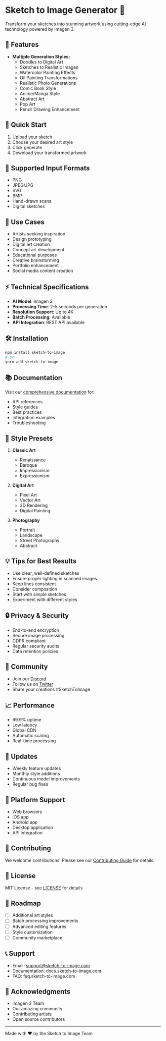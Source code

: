 
# Sketch to Image Generator 🎨

Transform your sketches into stunning artwork using cutting-edge AI technology powered by Imagen 3.

## 🌟 Features

- **Multiple Generation Styles:**
  - Doodles to Digital Art
  - Sketches to Realistic Images
  - Watercolor Painting Effects
  - Oil Painting Transformations
  - Realistic Photo Generations
  - Comic Book Style
  - Anime/Manga Style
  - Abstract Art
  - Pop Art
  - Pencil Drawing Enhancement

## 🚀 Quick Start

1. Upload your sketch
2. Choose your desired art style
3. Click generate
4. Download your transformed artwork

## 💫 Supported Input Formats

- PNG
- JPEG/JPG
- SVG
- BMP
- Hand-drawn scans
- Digital sketches

## 🎯 Use Cases

- Artists seeking inspiration
- Design prototyping
- Digital art creation
- Concept art development
- Educational purposes
- Creative brainstorming
- Portfolio enhancement
- Social media content creation

## ⚡ Technical Specifications

- **AI Model**: Imagen 3
- **Processing Time**: 2-5 seconds per generation
- **Resolution Support**: Up to 4K
- **Batch Processing**: Available
- **API Integration**: REST API available

## 🛠️ Installation

```bash
npm install sketch-to-image
# or
yarn add sketch-to-image
```

## 📚 Documentation

Visit our [comprehensive documentation](https://docs.sketch-to-image.com) for:
- API references
- Style guides
- Best practices
- Integration examples
- Troubleshooting

## 🎨 Style Presets

1. **Classic Art**
   - Renaissance
   - Baroque
   - Impressionism
   - Expressionism

2. **Digital Art**
   - Pixel Art
   - Vector Art
   - 3D Rendering
   - Digital Painting

3. **Photography**
   - Portrait
   - Landscape
   - Street Photography
   - Abstract

## 💡 Tips for Best Results

- Use clear, well-defined sketches
- Ensure proper lighting in scanned images
- Keep lines consistent
- Consider composition
- Start with simple sketches
- Experiment with different styles

## 🔒 Privacy & Security

- End-to-end encryption
- Secure image processing
- GDPR compliant
- Regular security audits
- Data retention policies

## 🌈 Community

- Join our [Discord](https://discord.gg/sketch-to-image)
- Follow us on [Twitter](https://twitter.com/sketch-to-image)
- Share your creations #SketchToImage

## 📈 Performance

- 99.9% uptime
- Low latency
- Global CDN
- Automatic scaling
- Real-time processing

## 🔄 Updates

- Weekly feature updates
- Monthly style additions
- Continuous model improvements
- Regular bug fixes

## 📱 Platform Support

- Web browsers
- iOS app
- Android app
- Desktop application
- API integration

## 🤝 Contributing

We welcome contributions! Please see our [Contributing Guide](CONTRIBUTING.md) for details.

## 📄 License

MIT License - see [LICENSE](LICENSE) for details

## 🎯 Roadmap

- [ ] Additional art styles
- [ ] Batch processing improvements
- [ ] Advanced editing features
- [ ] Style customization
- [ ] Community marketplace

## 📞 Support

- Email: support@sketch-to-image.com
- Documentation: docs.sketch-to-image.com
- FAQ: faq.sketch-to-image.com

## 🌟 Acknowledgments

- Imagen 3 Team
- Our amazing community
- Contributing artists
- Open source contributors

---

Made with ❤️ by the Sketch to Image Team
